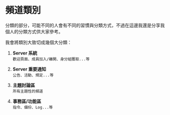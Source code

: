 # 頻道類別
分類的部分，可能不同的人會有不同的習慣與分類方式，不過在這邊我還是分享我個人的分類方式供大家參考。

我會將類別大致切成幾個大分類：
1. <b>Server 系統</b>  
`歡迎頁面、成員加入/離開、身分組獲取...等`

2. <b>Server 重要通知</b>  
`公告、活動、規定...等`

3. <b>主題討論區</b>  
`所有主題性的頻道`

4. <b>事務區/功能區</b>  
`指令、備份、Log...等`